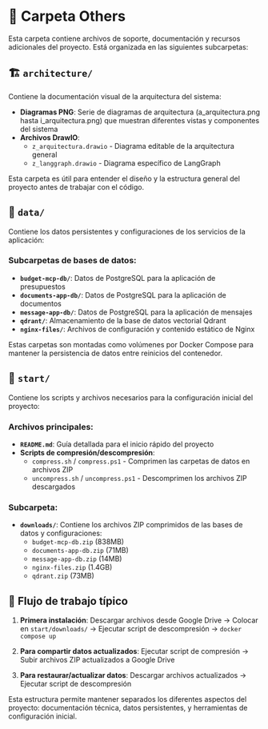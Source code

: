 # 📁 Carpeta Others

Esta carpeta contiene archivos de soporte, documentación y recursos adicionales del proyecto. Está organizada en las siguientes subcarpetas:

## 🏗️ `architecture/`

Contiene la documentación visual de la arquitectura del sistema:

- **Diagramas PNG**: Serie de diagramas de arquitectura (a_arquitectura.png hasta i_arquitectura.png) que muestran diferentes vistas y componentes del sistema
- **Archivos DrawIO**:
  - `z_arquitectura.drawio` - Diagrama editable de la arquitectura general
  - `z_langgraph.drawio` - Diagrama específico de LangGraph

Esta carpeta es útil para entender el diseño y la estructura general del proyecto antes de trabajar con el código.

## 💾 `data/`

Contiene los datos persistentes y configuraciones de los servicios de la aplicación:

### Subcarpetas de bases de datos:

- **`budget-mcp-db/`**: Datos de PostgreSQL para la aplicación de presupuestos
- **`documents-app-db/`**: Datos de PostgreSQL para la aplicación de documentos
- **`message-app-db/`**: Datos de PostgreSQL para la aplicación de mensajes
- **`qdrant/`**: Almacenamiento de la base de datos vectorial Qdrant
- **`nginx-files/`**: Archivos de configuración y contenido estático de Nginx

Estas carpetas son montadas como volúmenes por Docker Compose para mantener la persistencia de datos entre reinicios del contenedor.

## 🚀 `start/`

Contiene los scripts y archivos necesarios para la configuración inicial del proyecto:

### Archivos principales:

- **`README.md`**: Guía detallada para el inicio rápido del proyecto
- **Scripts de compresión/descompresión**:
  - `compress.sh` / `compress.ps1` - Comprimen las carpetas de datos en archivos ZIP
  - `uncompress.sh` / `uncompress.ps1` - Descomprimen los archivos ZIP descargados

### Subcarpeta:

- **`downloads/`**: Contiene los archivos ZIP comprimidos de las bases de datos y configuraciones:
  - `budget-mcp-db.zip` (838MB)
  - `documents-app-db.zip` (71MB)
  - `message-app-db.zip` (14MB)
  - `nginx-files.zip` (1.4GB)
  - `qdrant.zip` (73MB)

## 🔄 Flujo de trabajo típico

1. **Primera instalación**: Descargar archivos desde Google Drive → Colocar en `start/downloads/` → Ejecutar script de descompresión → `docker compose up`

2. **Para compartir datos actualizados**: Ejecutar script de compresión → Subir archivos ZIP actualizados a Google Drive

3. **Para restaurar/actualizar datos**: Descargar archivos actualizados → Ejecutar script de descompresión

Esta estructura permite mantener separados los diferentes aspectos del proyecto: documentación técnica, datos persistentes, y herramientas de configuración inicial.
